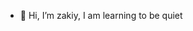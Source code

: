 - 👋 Hi, I’m zakiy, I am learning to be quiet

<!---
Zkys4nn/Zkys4nn is a ✨ special ✨ repository because its `README.md` (this file) appears on your GitHub profile.
You can click the Preview link to take a look at your changes.
--->
